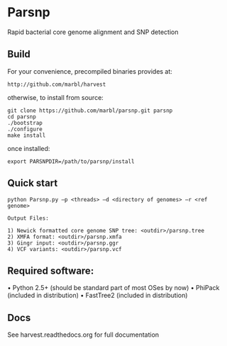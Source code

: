 # Parsnp 

Rapid bacterial core genome alignment and SNP detection

## Build

For your convenience, precompiled binaries provides at:

    http://github.com/marbl/harvest

otherwise, to install from source:

    git clone https://github.com/marbl/parsnp.git parsnp
    cd parsnp
    ./bootstrap
    ./configure
    make install

once installed:

    export PARSNPDIR=/path/to/parsnp/install

## Quick start

    python Parsnp.py –p <threads> –d <directory of genomes> –r <ref genome>

    Output Files:

    1) Newick formatted core genome SNP tree: <outdir>/parsnp.tree
    2) XMFA format: <outdir>/parsnp.xmfa
    3) Gingr input: <outdir>/parsnp.ggr
    4) VCF variants: <outdir>/parsnp.vcf

## Required software:

•	Python 2.5+ (should be standard part of most OSes by now)
•	PhiPack (included in distribution)
•	FastTree2 (included in distribution)

## Docs

See harvest.readthedocs.org for full documentation